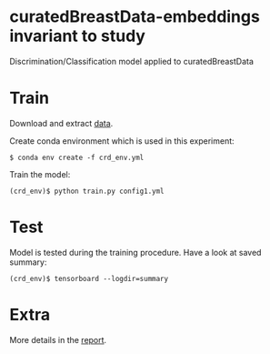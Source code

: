 # curatedBreastData-embeddings invariant to study
Discrimination/Classification model applied to curatedBreastData

# Train
Download and extract [data](https://drive.google.com/drive/folders/1jJO6NicisDHqqgiUswL2ZhVFhSYBozd5?usp=sharing).

Create conda environment which is used in this experiment:

`$ conda env create -f crd_env.yml`

Train the model: 

`(crd_env)$ python train.py config1.yml`

# Test

Model is tested during the training procedure. Have a look at saved summary:

`(crd_env)$ tensorboard --logdir=summary`

# Extra

More details in the [report](https://docs.google.com/document/d/1Fs87cJqEu0e7rWZT8xMgth-mqQqT322rEPZgDYZWyxU/edit?usp=sharing).

